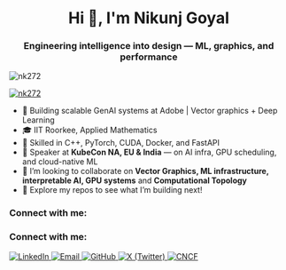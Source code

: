 <h1 align="center">Hi 👋, I'm Nikunj Goyal</h1>
<h3 align="center">Engineering intelligence into design — ML, graphics, and performance</h3>

<p align="left"> <img src="https://komarev.com/ghpvc/?username=nk272&label=Profile%20views&color=0e75b6&style=flat" alt="nk272" /> </p>

<p align="left"> <a href="https://github.com/ryo-ma/github-profile-trophy"><img src="https://github-profile-trophy.vercel.app/?username=nk272" alt="nk272" /></a> </p>

- 🔭 Building scalable GenAI systems at Adobe | Vector graphics + Deep Learning
- 🎓 IIT Roorkee, Applied Mathematics
- 🔧 Skilled in C++, PyTorch, CUDA, Docker, and FastAPI
- 🎤 Speaker at **KubeCon NA, EU & India** — on AI infra, GPU scheduling, and cloud-native ML
- 👯 I’m looking to collaborate on **Vector Graphics, ML infrastructure, interpretable AI, GPU systems** and **Computational Topology**
- 📂 Explore my repos to see what I’m building next!

<h3 align="left">Connect with me:</h3>
<h3 align="left">Connect with me:</h3>
<p align="left">
  <a href="https://linkedin.com/in/nikunj-goyal-1831b517a" target="_blank">
    <img src="https://img.shields.io/badge/LinkedIn-blue?style=for-the-badge&logo=linkedin&logoColor=white" alt="LinkedIn"/>
  </a>
  <a href="mailto:nkgoyal272@gmail.com" target="_blank">
    <img src="https://img.shields.io/badge/Gmail-red?style=for-the-badge&logo=gmail&logoColor=white" alt="Email"/>
  </a>
  <a href="https://github.com/Nk272" target="_blank">
    <img src="https://img.shields.io/badge/GitHub-black?style=for-the-badge&logo=github&logoColor=white" alt="GitHub"/>
  </a>
  <a href="https://twitter.com/nkgoyal272" target="_blank">
    <img src="https://img.shields.io/badge/X-black?style=for-the-badge&logo=twitter&logoColor=white" alt="X (Twitter)"/>
  </a>
  <a href="https://sessionize.com/nikunj-goyal/" target="_blank">
    <img src="https://avatars.githubusercontent.com/u/13455738?s=280&v=4" alt="CNCF"/>
  </a>
</p>

